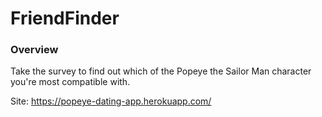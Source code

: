 # FriendFinder

### Overview

Take the survey to find out which of the Popeye the Sailor Man character you're most compatible with. 

Site: https://popeye-dating-app.herokuapp.com/